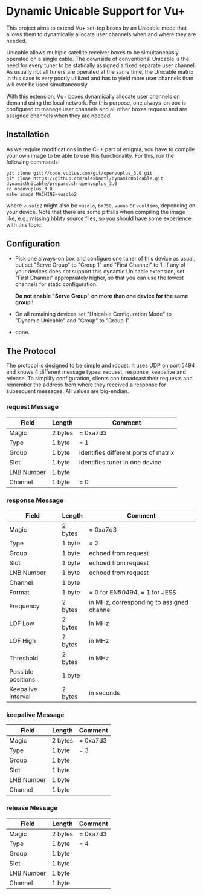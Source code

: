 
# Dynamic Unicable Support for Vu+

This project aims to extend Vu+ set-top boxes by an Unicable mode that allows them to dynamically allocate user channels when and where they are needed. 

Unicable allows multiple satellite receiver boxes to be simultaneously operated on a single cable. The downside of conventional Unicable is the need for every tuner to be statically assigned a fixed separate user channel. As usually not all tuners are operated at the same time, the Unicable matrix in this case is very poorly utilized and has to yield more user channels than will ever be used simultaneously.

With this extension, Vu+ boxes dynamically allocate user channels on demand using the local network. For this purpose, one always-on box is configured to manage user channels and all other boxes request and are assigned channels when they are needed.

## Installation

As we require modifications in the C++ part of enigma, you have to compile your own image to be able to use this functionality. For this, run the following commands:
```
git clone git://code.vuplus.com/git/openvuplus_3.0.git
git clone https://github.com/alexhartl/dynamicUnicable.git
dynamicUnicable/prepare.sh openvuplus_3.0
cd openvuplus_3.0
make image MACHINE=vusolo2
```
where `vusolo2` might also be `vusolo`, `bm750`, `vuuno` or `vuultimo`, depending on your device. Note that there are some pitfalls when compiling the image like, e.g., missing hbbtv source files, so you should have some experience with this topic.

## Configuration

- Pick one always-on box and configure one tuner of this device as usual, but set "Serve Group" to "Group 1" and "First Channel" to 1. If any of your devices does not support this dynamic Unicable extension, set "First Channel" appropriately higher, so that you can use the lowest channels for static configuration.

  **Do not enable "Serve Group" on more than one device for the same group !**
- On all remaining devices set "Unicable Configuration Mode" to "Dynamic Unicable" and "Group" to "Group 1".
- done.


## The Protocol

The protocol is designed to be simple and robust. It uses UDP on port 5494 and knows 4 different message types: request, response, keepalive and release. To simplify configuration, clients can broadcast their requests and remember the address from where they received a response for subsequent messages. All values are big-endian.

### request Message

| Field      | Length  | Comment                               |
| ---------- | ------- | ------------------------------------- |
| Magic      | 2 bytes | = 0xa7d3                              |
| Type       | 1 byte  | = 1                                   |
| Group      | 1 byte  | identifies different ports of matrix  |
| Slot       | 1 byte  | identifies tuner in one device        |
| LNB Number | 1 byte  |                                       |
| Channel    | 1 byte  | = 0                                   |

### response Message

| Field              | Length  | Comment                                   |
| ------------------ | ------- | ----------------------------------------- |
| Magic              | 2 bytes | = 0xa7d3                                  |
| Type               | 1 byte  | = 2                                       |
| Group              | 1 byte  | echoed from request                       |
| Slot               | 1 byte  | echoed from request                       |
| LNB Number         | 1 byte  | echoed from request                       |
| Channel            | 1 byte  |                                           |
| Format             | 1 byte  | = 0 for EN50494, = 1 for JESS             |
| Frequency          | 2 bytes | in MHz, corresponding to assigned channel |
| LOF Low            | 2 bytes | in MHz                                    |
| LOF High           | 2 bytes | in MHz                                    |
| Threshold          | 2 bytes | in MHz                                    |
| Possible positions | 1 byte  |                                           |
| Keepalive interval | 2 bytes | in seconds                                |

### keepalive Message

| Field      | Length  | Comment  |
| ---------- | ------- | -------- |
| Magic      | 2 bytes | = 0xa7d3 |
| Type       | 1 byte  | = 3      |
| Group      | 1 byte  |          |
| Slot       | 1 byte  |          |
| LNB Number | 1 byte  |          |
| Channel    | 1 byte  |          |

### release Message

| Field      | Length  | Comment  |
| ---------- | ------- | -------- |
| Magic      | 2 bytes | = 0xa7d3 |
| Type       | 1 byte  | = 4      |
| Group      | 1 byte  |          |
| Slot       | 1 byte  |          |
| LNB Number | 1 byte  |          |
| Channel    | 1 byte  |          |

